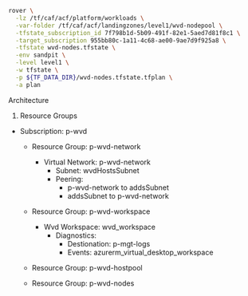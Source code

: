 ```bash
rover \
  -lz /tf/caf/acf/platform/workloads \
  -var-folder /tf/caf/acf/landingzones/level1/wvd-nodepool \
  -tfstate_subscription_id 7f798b1d-5b09-491f-82e1-5aed7d81f8c1 \
  -target_subscription 955bb80c-1a11-4c68-ae00-9ae7d9f925a8 \
  -tfstate wvd-nodes.tfstate \
  -env sandpit \
  -level level1 \
  -w tfstate \
  -p ${TF_DATA_DIR}/wvd-nodes.tfstate.tfplan \
  -a plan
```


Architecture

1. Resource Groups
* Subscription: p-wvd 
  * Resource Group: p-wvd-network
    * Virtual Network: p-wvd-network
      * Subnet: wvdHostsSubnet
      * Peering:
        * p-wvd-network to addsSubnet
        * addsSubnet to p-wvd-network 

  * Resource Group: p-wvd-workspace
    * Wvd Workspace: wvd_workspace
      * Diagnostics: 
        * Destionation: p-mgt-logs
        * Events: azurerm_virtual_desktop_workspace
        
  * Resource Group: p-wvd-hostpool
  * Resource Group: p-wvd-nodes